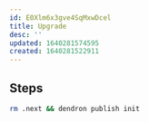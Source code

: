 ```yaml
---
id: E0Xlm6x3gve4SqMxwDcel
title: Upgrade
desc: ''
updated: 1640281574595
created: 1640281522911
---
```


## Steps
```sh
rm .next && dendron publish init
```
